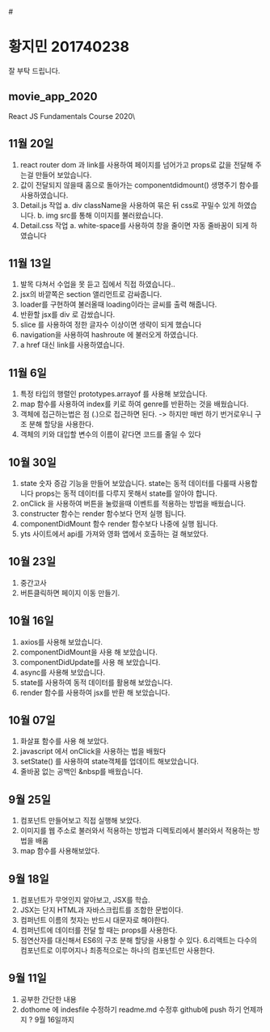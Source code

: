 #<h1> 황지민 201740238 </h1> 
잘 부탁 드립니다.


## movie_app_2020
React JS Fundamentals Course 2020\

## 11월 20일 
   1. react router dom 과 link를 사용하여 페이지를 넘어가고 props로  값을 전달해 주는걸 만들어 보았습니다.
   2. 값이 전달되지 않을때 홈으로 돌아가는 componentdidmount() 생명주기 함수를 사용하였습니다.
   3. Detail.js 작업
      a. div className을 사용하여 묶은 뒤 css로 꾸밀수 있게 하였습니다.
      b. img src를 통해 이미지를 불러왔습니다.
   4. Detail.css 작업
      a. white-space를 사용하여 창을 줄이면 자동 줄바꿈이 되게 하였습니다


## 11월 13일
   1. 발목 다쳐서 수업을 못 듣고 집에서 직접 하였습니다..
   2. jsx의 바깥쪽은 section 앨리먼트로 감싸줍니다.
   3. loader를 구현하여 불러올때 loading이라는 글씨를 출력 해줍니다.
   4. 반환할 jsx를 div 로 감쌌습니다.
   5. slice 를 사용하여 정한 글자수 이상이면 생략이 되게 했습니다
   6. navigation을 사용하여 hashroute 에 불러오게 하였습니다.
   7. a href 대신 link를 사용하였습니다.
   

## 11월 6일
   1. 특정 타입의 행렬인 prototypes.arrayof 를 사용해 보았습니다.
   2. map 함수를 사용하여 index를 키로 하여 genre를 반환하는 것을 배웠습니다.
   3. 객체에 접근하는법은 점 (.)으로 접근하면 된다.
      -> 하지만 매번 하기 번거로우니 구조 분해 할당을 사용한다.
   4. 객체의 키와 대입할 변수의 이름이 같다면 코드를 줄일 수 있다 


## 10월 30일 
   1. state 숫자 증감 기능을 만들어 보았습니다.
      state는 동적 데이터를 다룰때 사용합니다
      props는 동적 데이터를 다루지 못해서 state를 알아야 합니다.
   2. onClick 을 사용하여 버튼을 눌렀을때 이벤트를 적용하는 방법을 배웠습니다.
   3. constructer 함수는 render 함수보다 먼저 실행 됩니다.
   4. componentDidMount 함수 render 함수보다 나중에 실행 됩니다.
   5. yts 사이트에서 api를 가져와 영화 앱에서 호출하는 걸 해보았다.

## 10월 23일
   1. 중간고사
   2. 버튼클릭하면 페이지 이동 만들기.

## 10월 16일

1. axios를 사용해 보았습니다.
2. componentDidMount을 사용 해 보았습니다.
3. componentDidUpdate를 사용 해 보았습니다.
4. async를 사용해 보았습니다.
5. state를 사용하여 동적 데이터를 활용해 보았습니다.
6. render 함수를 사용하여 jsx를 반환 해 보았습니다.

## 10월 07일 
1. 화살표 함수를 사용 해 보았다.
2. javascript 에서 onClick을 사용하는 법을 배웠다
3. setState() 를 사용하여  state객체를 업데이트 해보았습니다. 
4. 줄바꿈 없는 공백인 &nbsp를 배웠습니다.



## 9월 25일
1. 컴포넌트 만들어보고 직접 실행해 보았다.
2. 이미지를 웹 주소로 불러와서 적용하는 방법과 디렉토리에서 불러와서 적용하는 방법을 배움
3. map 함수를 사용해보았다.


## 9월 18일
1. 컴포넌트가 무엇인지 알아보고, JSX를 학습.
2. JSX는 단지 HTML과 자바스크립트를 조합한 문법이다.
3. 컴퍼넌트 이름의 첫자는 반드시 대문자로 해야한다.
4. 컴퍼넌트에 데이터를 전달 할 때는  props를 사용한다.
5. 점연산자를 대신해서 ES6의 구조 분해 할당을 사용할 수 있다.
6.리액트는 다수의 컴포넌트로 이루어지나 최종적으로는 하나의 컴포넌트만 사용한다. 

## 9월 11일
1. 공부한 간단한 내용
2. dothome 에 indesfile 수정하기
   readme.md 수정후 github에 push 하기
   언제까지 ? 9월 16일까지